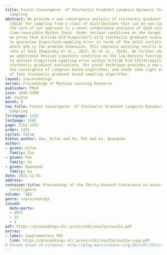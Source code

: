 ```yaml
---
title: Faster Convergence  of Stochastic Gradient Langevin Dynamics for Non-Log-Concave
  Sampling
abstract: We provide a new convergence analysis of stochastic gradient Langevin dynamics
  (SGLD) for sampling from a class of distributions that can be non-log-concave. At
  the core of our approach is a novel conductance analysis of SGLD using an auxiliary
  time-reversible Markov Chain. Under certain conditions on the target distribution,
  we prove that $\tilde O(d^4\epsilon^{-2})$ stochastic gradient evaluations suffice
  to guarantee $\epsilon$-sampling error in terms of the total variation distance,
  where $d$ is the problem dimension. This improves existing results on the convergence
  rate of SGLD [Raginsky et al., 2017, Xu et al., 2018]. We further show that provided
  an additional Hessian Lipschitz condition on the log-density function, SGLD is guaranteed
  to achieve $\epsilon$-sampling error within $\tilde O(d^{15/4}\epsilon^{-3/2})$
  stochastic gradient evaluations. Our proof technique provides a new way to study
  the convergence of Langevin based algorithms, and sheds some light on the design
  of fast stochastic gradient based sampling algorithms.
layout: inproceedings
series: Proceedings of Machine Learning Research
publisher: PMLR
issn: 2640-3498
id: zou21a
month: 0
tex_title: Faster Convergence  of Stochastic Gradient Langevin Dynamics for Non-Log-Concave
  Sampling
firstpage: 1152
lastpage: 1162
page: 1152-1162
order: 1152
cycles: false
bibtex_author: Zou, Difan and Xu, Pan and Gu, Quanquan
author:
- given: Difan
  family: Zou
- given: Pan
  family: Xu
- given: Quanquan
  family: Gu
date: 2021-12-01
address:
container-title: Proceedings of the Thirty-Seventh Conference on Uncertainty in Artificial
  Intelligence
volume: '161'
genre: inproceedings
issued:
  date-parts:
  - 2021
  - 12
  - 1
pdf: https://proceedings.mlr.press/v161/zou21a/zou21a.pdf
extras:
- label: Supplementary PDF
  link: https://proceedings.mlr.press/v161/zou21a/zou21a-supp.pdf
# Format based on citeproc: http://blog.martinfenner.org/2013/07/30/citeproc-yaml-for-bibliographies/
---
```

